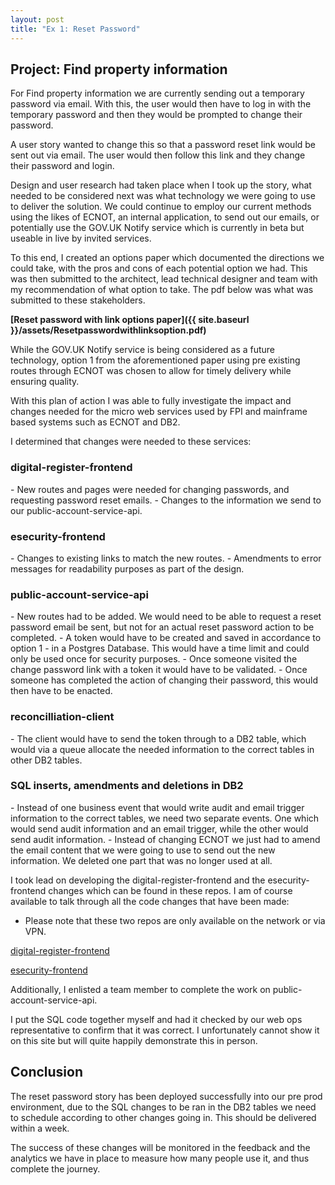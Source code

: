 ```yaml
---
layout: post
title: "Ex 1: Reset Password"
---
```


<h2>Project: Find property information</h2>

For Find property information we are currently sending out a temporary password via email.  With this, the user would then have to log in with the temporary password and then they would be prompted to change their password.

A user story wanted to change this so that a password reset link would be sent out via email.  The user would then follow this link and they change their password and login.

Design and user research had taken place when I took up the story, what needed to be considered next was what technology we were going to use to deliver the solution.  We could continue to employ our current methods using the likes of ECNOT, an internal application, to send out our emails, or potentially use the GOV.UK Notify service which is currently in beta but useable in live by invited services.

To this end, I created an options paper which documented the directions we could take, with the pros and cons of each potential option we had.  This was then submitted to the architect, lead technical designer and team with my recommendation of what option to take.  The pdf below was what was submitted to these stakeholders.

<b>[Reset password with link options paper]({{ site.baseurl }}/assets/Resetpasswordwithlinksoption.pdf)</b>

While the GOV.UK Notify service is being considered as a future technology, option 1 from the aforementioned paper using pre existing routes through ECNOT was chosen to allow for timely delivery while ensuring quality.

With this plan of action I was able to fully investigate the impact and changes needed for the micro web services used by FPI and mainframe based systems such as ECNOT and DB2.

I determined that changes were needed to these services:

<h3>digital-register-frontend</h3>
 - New routes and pages were needed for changing passwords, and requesting password reset emails.  
 - Changes to the information we send to our public-account-service-api.

<h3>esecurity-frontend</h3>
 - Changes to existing links to match the new routes.
 - Amendments to error messages for readability purposes as part of the design.

<h3>public-account-service-api</h3>
 - New routes had to be added.  We would need to be able to request a reset password email be sent, but not for an actual reset password action to be completed.
 - A token would have to be created and saved in accordance to option 1 - in a Postgres Database.  This would have a time limit and could only be used once for security purposes.
 - Once someone visited the change password link with a token it would have to be validated.
 - Once someone has completed the action of changing their password, this would then have to be enacted.

<h3>reconcilliation-client</h3>
 - The client would have to send the token through to a DB2 table, which would via a queue allocate the needed information to the correct tables in other DB2 tables.

<h3>SQL inserts, amendments and deletions in DB2</h3>
 - Instead of one business event that would write audit and email trigger information to the correct tables, we need two separate events.  One which would send audit information and an email trigger, while the other would send audit information.
 - Instead of changing ECNOT we just had to amend the email content that we were going to use to send out the new information.  We deleted one part that was no longer used at all.

I took lead on developing the digital-register-frontend and the esecurity-frontend changes which can be found in these repos.  I am of course available to talk through all the code changes that have been made:

* Please note that these two repos are only available on the network or via VPN.

<a href="http://192.168.249.38/digital-register-view/digital-register-frontend">digital-register-frontend</a>

<a href="http://192.168.249.38/digital-register-view/esecurity-frontend">esecurity-frontend</a>

Additionally, I enlisted a team member to complete the work on public-account-service-api.

I put the SQL code together myself and had it checked by our web ops representative to confirm that it was correct.  I unfortunately cannot show it on this site but will quite happily demonstrate this in person.

<h2>Conclusion</h2>

The reset password story has been deployed successfully into our pre prod environment, due to the SQL changes to be ran in the DB2 tables we need to schedule according to other changes going in.  This should be delivered within a week.

The success of these changes will be monitored in the feedback and the analytics we have in place to measure how many people use it, and thus complete the journey.
